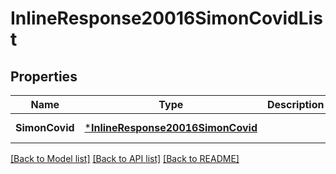 # InlineResponse20016SimonCovidList

## Properties
Name | Type | Description | Notes
------------ | ------------- | ------------- | -------------
**SimonCovid** | [***InlineResponse20016SimonCovid**](inline_response_200_16_simon_covid.md) |  | [default to null]

[[Back to Model list]](../README.md#documentation-for-models) [[Back to API list]](../README.md#documentation-for-api-endpoints) [[Back to README]](../README.md)


